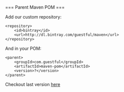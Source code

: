 === Parent Maven POM ===

Add our custom repository:

```
<repository>
    <id>bintray</id>
    <url>http://dl.bintray.com/guestful/maven</url>
</repository>
```

And in your POM:

```
<parent>
    <groupId>com.guestful</groupId>
    <artifactId>maven-pom</artifactId>
    <version>?</version>
</parent>
```

Checkout last version [here](https://bintray.com/guestful/maven/maven-pom/view/files/com/guestful/maven-pom)
